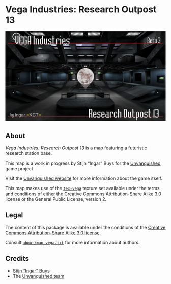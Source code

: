 Vega Industries: Research Outpost 13
====================================

![Vega levelshot](meta/vega/vega.jpg)


About
-----

_Vega Industries: Research Outpost 13_ is a map featuring a futuristic research station base.

This map is a work in progress by Stijn “Ingar” Buys for the [Unvanquished](https://unvanquished.net) game project. 

Visit the [Unvanquished website](https://unvanquished.net/) for more information about the game itself.

This map makes use of the [`tex-vega`](https://github.com/UnvanquishedAssets/tex-vega_src.dpkdir) texture set available under the terms and conditions of either the Creative Commons Attribution-Share Alike 3.0 license or the General Public License, version 2.


Legal
-----

The content of this package is available under the conditions of the [Creative Commons Attribution-Share Alike 3.0 license](https://creativecommons.org/licenses/by-sa/3.0).

Consult [`about/map-vega.txt`](about/map-vega.txt) for more information about authors.


Credits
-------

- [Stijn “Ingar” Buys](http://ingar.intranifty.net/)
- The [Unvanquished team](https://unvanquished.net/?page_id=336)
